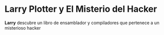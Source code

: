 # Larry Plotter y El Misterio del Hacker

**Larry** descubre un libro de ensamblador y compiladores que
pertenece a un misterioso hacker
